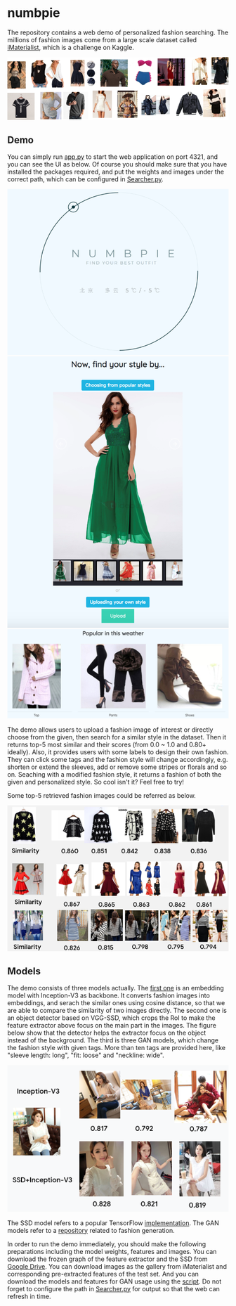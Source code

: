 # numbpie

The repository contains a web demo of personalized fashion searching. The millions of fashion images come from a large scale dataset called [iMaterialist](https://www.kaggle.com/c/imaterialist-challenge-fashion-2018/data), which is a challenge on Kaggle. 

![](images/iMaterialist.png) 

## Demo
You can simply run [app.py](https://github.com/wozhouh/numbpie/blob/master/web/numbpie/app.py) to start the web application on port 4321, and you can see the UI as below. Of course you should make sure that you have installed the packages required, and put the weights and images under the correct path, which can be configured in [Searcher.py](https://github.com/wozhouh/numbpie/blob/master/code/Searcher.py).

![](images/ui_0.png) 
![](images/ui_1.png)
![](images/ui_2.jpg)

The demo allows users to upload a fashion image of interest or directly choose from the given, then search for a similar style in the dataset. Then it returns top-5 most similar and their scores (from 0.0 ~ 1.0 and 0.80+ ideally). Also, it provides users with some labels to design their own fashion. They can click some tags and the fashion style will change accordingly, e.g. shorten or extend the sleeves, add or remove some stripes or florals and so on. Seaching with a modified fashion style, it returns a fashion of both the given and personalized style. So cool isn't it? Feel free to try!

Some top-5 retrieved fashion images could be referred as below.

![](images/results.PNG)

## Models

The demo consists of three models actually. The [first one](https://github.com/wozhouh/numbpie/tree/master/code/feature_extractor) is an embedding model with Inception-V3 as backbone. It converts fashion images into embeddings, and serach the similar ones using cosine distance, so that we are able to compare the similarity of two images directly. The second one is an object detector based on VGG-SSD, which crops the RoI to make the feature extractor above focus on the main part in the images. The figure below show that the detector helps the extractor focus on the object instead of the background. The third is three GAN models, which change the fashion style with given tags. More than ten tags are provided here, like "sleeve length: long", "fit: loose" and "neckline: wide".

![](images/ssd.PNG)

The SSD model refers to a popular TensorFlow [implementation](https://github.com/balancap/SSD-Tensorflow). The GAN models refer to a [repository](https://github.com/sonynka/fashion_gan) related to fashion generation.

In order to run the demo immediately, you should make the following preparations including the model weights, features and images. You can download the frozen graph of the feature extractor and the SSD from [Google Drive](https://drive.google.com/open?id=1iD9wQMoBQUKL2fKF4dL2ktQqnt7KZGVn). You can download images as the gallery from iMaterialist and corresponding pre-extracted features of the test set. And you can download the models and features for GAN usage using the [script](https://github.com/wozhouh/numbpie/blob/master/code/fashion_gan/data/download_data.sh). Do not forget to configure the path in [Searcher.py](https://github.com/wozhouh/numbpie/blob/master/code/Searcher.py) for output so that the web can refresh in time.
